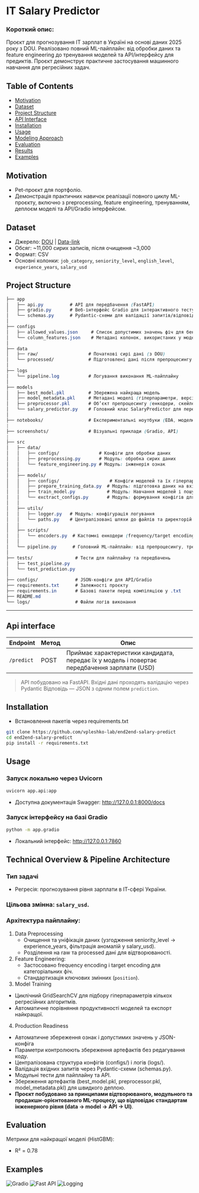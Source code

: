 # IT Salary Predictor

### Короткий опис:
Проєкт для прогнозування ІТ зарплат в Україні на основі даних 2025 року з DOU. Реалізовано повний ML-пайплайн: від обробки даних та feature engineering до тренування моделей та API/інтерфейсу для предиктів. Проєкт демонструє практичне застосування машинного навчання для регресійних задач.

## Table of Contents
- [Motivation](#motivation)
- [Dataset](#dataset)
- [Project Structure](#project-structure)
- [API Interface](#api-interface)
- [Installation](#installation)
- [Usage](#usage)
- [Modeling Approach](#technical-overview--pipeline-architecture)
- [Evaluation](#evaluation)
- [Results](#results)
- [Examples](#examples)

## Motivation
- Pet-проєкт для портфоліо.
- Демонстрація практичних навичок реалізації повного циклу ML-проєкту, включно з preprocessing, feature engineering, тренуванням, деплоєм моделі та API/Gradio інтерфейсом.

## Dataset
- Джерело: [DOU](https://dou.ua) | [Data-link](https://github.com/devua/csv/blob/master/salaries/2025_june_raw.csv)
- Обсяг: ~11,000 сирих записів, після очищення ~3,000
- Формат: CSV
- Основні колонки: `job_category`, `seniority_level`, `english_level`, `experience_years`, `salary_usd`

## Project Structure
```css
├── app
│   ├── api.py          # API для передбачення (FastAPI)
│   ├── gradio.py       # Веб-інтерфейс Gradio для інтерактивного тестування
│   └── schemas.py      # Pydantic-схеми для валідації запитів/відповідей
│
├── configs
│   ├── allowed_values.json     # Список допустимих значень фіч для бек-енду
│   └── column_features.json    # Метадані колонок, використаних у моделі
│
├── data
│   ├── raw/                   # Початкові сирі дані (з DOU)
│   └── processed/             # Підготовлені дані після препроцесингу
│
├── logs
│   └── pipeline.log           # Логування виконання ML-пайплайну
│
├── models
│   ├── best_model.pkl         # Збережена найкраща модель
│   ├── model_metadata.pkl     # Метадані моделі (гіперпараметри, версія тощо)
│   ├── preprocessor.pkl       # Об’єкт препроцесингу (енкодери, скейлери)
│   └── salary_predictor.py    # Головний клас SalaryPredictor для передбачень
│
├── notebooks/                 # Експериментальні ноутбуки (EDA, моделювання)
|
├── screenshots/               # Візуальні приклади (Gradio, API)
|
├── src
│   ├── data/
│   │   ├── configs/               # Конфіги для обробки даних
│   │   ├── preprocessing.py       # Модуль: обробка сирих даних
│   │   └── feature_engineering.py # Модуль: інженерія ознак
│   │
│   ├── models/
│   │   ├── configs/                   # Конфіги моделей та їх гіперпараметри
│   │   ├── prepare_training_data.py  # Модуль: підготовка даних на вхід у тренування
│   │   ├── train_model.py            # Модуль: Навчання моделей і пошук гіперпараметрів
│   │   └── exctract_configs.py       # Модуль: формування конфігів для подальшого використання у деплої
│   │
│   ├── utils/
│   │   ├── logger.py   # Модуль: конфігурація логування
│   │   └── paths.py    # Централізовані шляхи до файлів та директорій
│   │
│   ├── scripts/
│   │   └── encoders.py  # Кастомні енкодери (frequency/target encoding)
│   │
│   └── pipeline.py      # Головний ML-пайплайн: від препроцесингу, тренування та експорту конфігів
│
├── tests/                # Тести для пайплайну та передбачень
│   ├── test_pipeline.py
│   └── test_prediction.py
│
├── configs/              # JSON-конфіги для API/Gradio
├── requirements.txt      # Залежності проєкту
├── requirements.in       # Базові пакети перед компіляцією у .txt
├── README.md
└── logs/                 # Файли логів виконання

```
---
## Api interface

| Endpoint   | Метод | Опис                                                                 |
|-------------|-------|----------------------------------------------------------------------|
| `/predict`  | POST  | Приймає характеристики кандидата, передає їх у модель і повертає передбачення зарплати (USD)|

> API побудовано на FastAPI.
> Вхідні дані проходять валідацію через Pydantic
> Відповідь — JSON з одним полем `prediction`.

## Installation
- Встановлення пакетів через requirements.txt
```bash
git clone https://github.com/vpleshko-lab/end2end-salary-predict
cd end2end-salary-predict
pip install -r requirements.txt
```

## Usage
### Запуск локально через Uvicorn
```bash
uvicorn app.api:app
```
- Доступна документація Swagger: http://127.0.0.1:8000/docs

### Запуск інтерфейсу на базі Gradio
```bash
python -m app.gradio
```
- Локальний інтерфейс: http://127.0.0.1:7860

## Technical Overview & Pipeline Architecture
### Тип задачі
- Регресія: прогнозування рівня зарплати в ІТ-сфері України.
### Цільова змінна: `salary_usd`.
### Архітектура пайплайну:
1. Data Preprocessing
   - Очищення та уніфікація даних (узгодження seniority_level → experience_years, фільтрація аномалій у salary_usd).
   - Розділення на raw та processed дані для відтворюваності.
2. Feature Engineering:
   - Застосовано frequency encoding і target encoding для категоріальних фіч.
   - Стандартизація ключових змінних (`position`).
3. Model Training
- Циклічний GridSearchCV для підбору гіперпараметрів кількох регресійних алгоритмів.
- Автоматичне порівняння продуктивності моделей та експорт найкращої.
4. Production Readiness
- Автоматичне збереження ознак і допустимих значень у JSON-конфіга
- Параметри контролюють збереження артефактів без редагування коду.
- Централізована структура конфігів (configs/) і логів (logs/).
- Валідація вхідних запитів через Pydantic-схеми (schemas.py).
- Модульні тести для пайплайну та API.
- Збереження артефактів (best_model.pkl, preprocessor.pkl, model_metadata.pkl) для швидкого деплою.
- **Проєкт побудовано за принципами відтворюваного, модульного та продакшн-орієнтованого ML-процесу, що відповідає стандартам інженерного рівня (data → model → API → UI)**.
## Evaluation
Метрики для найкращої моделі (HistGBM):
- R² = 0.78

## Examples

![Gradio](screenshots/demo_002.png)
![Fast API](screenshots/demo_003.png)
![Logging](screenshots/demo_004.png)
